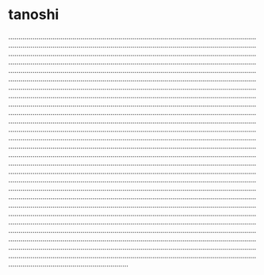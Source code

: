 # tanoshi

................................................................................................................................................................................................................................................................................................................................................................................................................................................................................................................................................................................................................................................................................................................................................................................................................................................................................................................................................................................................................................................................................................................................................................................................................................................................................................................................................................................................................................................................................................................................................................................................................................................................................................................................................................................................................................................................................................................................................................................................................................................................................................................................................................................................................................................................................................................................................................................................................................................................................................................................................................................................................................................................................................................................................................................................................................................................................................................................................................................................................................................................................................................................................................................................................................................................................................................................................................................................................................................................................................................................................